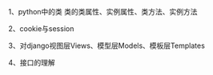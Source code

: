 1、python中的类
类的类属性、实例属性、类方法、实例方法

2、cookie与session

3、对django视图层Views、模型层Models、模板层Templates

4、接口的理解